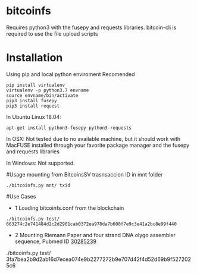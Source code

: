 # bitcoinfs
<!--
FUSE interface for blockchain file storage



mount a local folder with files from bitcoinSV blockchain 
-->


Requires python3 with the fusepy and requests libraries.
bitcoin-cli is required to use the file upload scripts

# Installation

Using pip and local python enviroment Recomended
```
pip install virtualenv
virtualenv -p python3.7 envname
source envname/bin/activate
pip3 install fusepy
pip3 install request
```
In Ubuntu Linux 18.04:

```
apt-get install python3-fusepy python3-requests
```

In OSX:
Not tested due to no available machine, but it should work with MacFUSE installed through your favorite package manager and the fusepy and requests libraries

In Windows:
Not supported.

#Usage
mounting from BitcoinsSV trasnsaccion ID in mnt folder

```
./bitcoinfs.py mnt/ txid
```

#Use Cases 

* 1 Loading bitcoinfs.conf from the blockchain

```
./bitcoinfs.py test/ 663274c2e741484d2c2d2901cab0372ea978da7b608f7e9c3e41a2bc8e99f440
```

* 2 Mounting Riemann Paper and four strand DNA olygo assembler sequence, Pubmed ID [30285239](https://www.ncbi.nlm.nih.gov/pubmed/30285239)

./bitcoinfs.py test/ 3fa7bea2b9d2ab16d7ecea074e9b2277272b9e707d42f4d52d69b9f5272025c6
